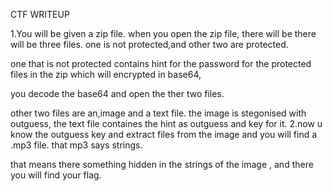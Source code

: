 CTF WRITEUP


1.You will be given a zip file.
when you open the zip file, there will be there will be three files. one is not protected,and other two are protected.

one that is not protected contains hint for the password for the protected files in the zip which will encrypted in base64, 

you decode the base64 and open the ther two files.

other two files are an,image and a text file.
the image is stegonised with outguess, the text file containes the hint as outguess and key for it.
2.now u know the outguess key and extract files from the image and you will find a .mp3 file.
that mp3 says strings.

that means there something hidden in the strings of the image , and there you will find your flag.
